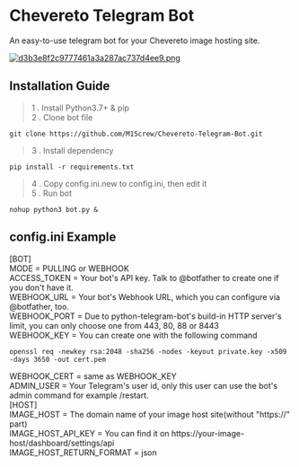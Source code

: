 # Chevereto Telegram Bot

An easy-to-use telegram bot for your Chevereto image hosting site.    

[![d3b3e8f2c9777461a3a287ac737d4ee9.png](https://i.jpg.dog/d3b3e8f2c9777461a3a287ac737d4ee9.png)](https://jpg.dog/i/CRib2)

## Installation Guide   
> 1 . Install Python3.7+ & pip   
> 2 . Clone bot file   

    git clone https://github.com/M1Screw/Chevereto-Telegram-Bot.git

> 3 . Install dependency   

    pip install -r requirements.txt

> 4 . Copy config.ini.new to config.ini, then edit it   
> 5 . Run bot   

    nohup python3 bot.py &

## config.ini Example 
[BOT]   
MODE = PULLING or WEBHOOK    
ACCESS_TOKEN = Your bot's API key. Talk to @botfather to create one if you don't have it.  
WEBHOOK_URL = Your bot's Webhook URL, which you can configure via @botfather, too.   
WEBHOOK_PORT = Due to python-telegram-bot's build-in HTTP server's limit, you can only choose one from 443, 80, 88 or 8443    
WEBHOOK_KEY = You can create one with the following command    

    openssl req -newkey rsa:2048 -sha256 -nodes -keyout private.key -x509 -days 3650 -out cert.pem    

WEBHOOK_CERT = same as WEBHOOK_KEY    
ADMIN_USER = Your Telegram's user id, only this user can use the bot's admin command for example /restart.   
[HOST]   
IMAGE_HOST = The domain name of your image host site(without "https://" part)   
IMAGE_HOST_API_KEY = You can find it on https://your-image-host/dashboard/settings/api   
IMAGE_HOST_RETURN_FORMAT = json
